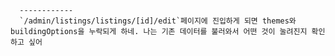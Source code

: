 
      ------------
      `/admin/listings/listings/[id]/edit`페이지에 진입하게 되면 themes와 buildingOptions을 누락되게 하네. 나는 기존 데이터를 불러와서 어떤 것이 눌려진지 확인하고 싶어
